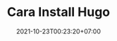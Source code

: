 ---
draft: false
date: 2021-10-23T00:23:20+07:00
updated: 2021-10-23T14:11:20+07:00
type: post

authors:
  - Farrel Franqois

title: Cara Install Hugo
slug: cara-install-hugo

tags:
    - Installation

categories:
    - Tips
    - Tutorial
    - Info

external_url: https://farrel.franqois.id/cara-install-hugo/
description: Jika Anda ingin meng-install Hugo, maka Anda bisa ikuti tutorial di Artikel ini untuk caranya. Tutorial ini bisa diikuti oleh Pengguna Sistem Operasi Windows, GNU/Linux, macOS, Android dan Sistem Operasi berbasis BSD.
---